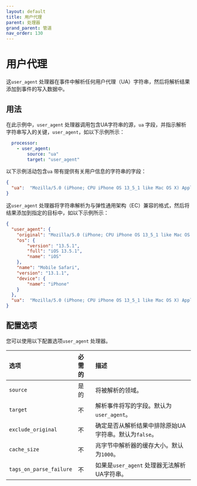 ```yaml
---
layout: default
title: 用户代理
parent: 处理器
grand_parent: 管道
nav_order: 130
---
```


# 用户代理

这`user_agent` 处理器在事件中解析任何用户代理（UA）字符串，然后将解析结果添加到事件的写入数据中。

## 用法

在此示例中，`user_agent` 处理器调用包含UA字符串的源，`ua` 字段，并指示解析字符串写入的关键，`user_agent`，如以下示例所示：

```yaml
  processor:
    - user_agent:
        source: "ua"
        target: "user_agent"
```

以下示例活动包含`ua` 带有提供有关用户信息的字符串的字段：

```json
{
  "ua":  "Mozilla/5.0 (iPhone; CPU iPhone OS 13_5_1 like Mac OS X) AppleWebKit/605.1.15 (KHTML, like Gecko) Version/13.1.1 Mobile/15E148 Safari/604.1"
}
```

这`user_agent` 处理器将字符串解析为与弹性通用架构（EC）兼容的格式，然后将结果添加到指定的目标中，如以下示例所示：

```json
{
  "user_agent": {
    "original": "Mozilla/5.0 (iPhone; CPU iPhone OS 13_5_1 like Mac OS X) AppleWebKit/605.1.15 (KHTML, like Gecko) Version/13.1.1 Mobile/15E148 Safari/604.1",
    "os": {
        "version": "13.5.1",
        "full": "iOS 13.5.1",
        "name": "iOS"
    },
    "name": "Mobile Safari",
    "version": "13.1.1",
    "device": {
        "name": "iPhone"
    }
  },
  "ua":  "Mozilla/5.0 (iPhone; CPU iPhone OS 13_5_1 like Mac OS X) AppleWebKit/605.1.15 (KHTML, like Gecko) Version/13.1.1 Mobile/15E148 Safari/604.1"
}
```

## 配置选项

您可以使用以下配置选项`user_agent` 处理器。

| 选项| 必需的| 描述|
| :--- | :--- | :--- |
| `source` | 是的| 将被解析的领域。
| `target` | 不| 解析事件将写的字段。默认为`user_agent`。
| `exclude_original` | 不| 确定是否从解析结果中排除原始UA字符串。默认为`false`。
| `cache_size` | 不| 兆字节中解析器的缓存大小。默认为`1000`。|
| `tags_on_parse_failure` | 不| 如果是`user_agent` 处理器无法解析UA字符串。|

